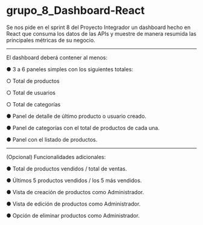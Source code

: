 # grupo_8_Dashboard-React

Se nos pide en el sprint 8 del Proyecto Integrador un dashboard hecho en React que consuma los datos
de las APIs y muestre de manera resumida las principales métricas de su negocio.

----------------------------------------------------------------------------------------------------

El dashboard deberá contener al menos:

● 3 a 6 paneles simples con los siguientes totales:

   ○ Total de productos
   
   ○ Total de usuarios
   
   ○ Total de categorías
   
● Panel de detalle de último producto o usuario creado.

● Panel de categorías con el total de productos de cada una.

● Panel con el listado de productos.

----------------------------------------------------------------------------------------------------

(Opcional) Funcionalidades adicionales:

● Total de productos vendidos / total de ventas.

● Últimos 5 productos vendidos / los 5 más vendidos.

● Vista de creación de productos como Administrador.

● Vista de edición de productos como Administrador.

● Opción de eliminar productos como Administrador.

